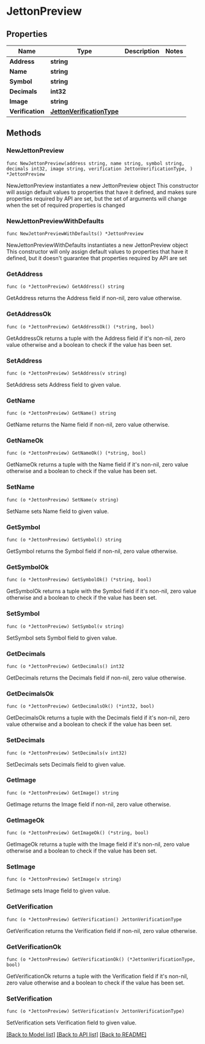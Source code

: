 # JettonPreview

## Properties

Name | Type | Description | Notes
------------ | ------------- | ------------- | -------------
**Address** | **string** |  | 
**Name** | **string** |  | 
**Symbol** | **string** |  | 
**Decimals** | **int32** |  | 
**Image** | **string** |  | 
**Verification** | [**JettonVerificationType**](JettonVerificationType.md) |  | 

## Methods

### NewJettonPreview

`func NewJettonPreview(address string, name string, symbol string, decimals int32, image string, verification JettonVerificationType, ) *JettonPreview`

NewJettonPreview instantiates a new JettonPreview object
This constructor will assign default values to properties that have it defined,
and makes sure properties required by API are set, but the set of arguments
will change when the set of required properties is changed

### NewJettonPreviewWithDefaults

`func NewJettonPreviewWithDefaults() *JettonPreview`

NewJettonPreviewWithDefaults instantiates a new JettonPreview object
This constructor will only assign default values to properties that have it defined,
but it doesn't guarantee that properties required by API are set

### GetAddress

`func (o *JettonPreview) GetAddress() string`

GetAddress returns the Address field if non-nil, zero value otherwise.

### GetAddressOk

`func (o *JettonPreview) GetAddressOk() (*string, bool)`

GetAddressOk returns a tuple with the Address field if it's non-nil, zero value otherwise
and a boolean to check if the value has been set.

### SetAddress

`func (o *JettonPreview) SetAddress(v string)`

SetAddress sets Address field to given value.


### GetName

`func (o *JettonPreview) GetName() string`

GetName returns the Name field if non-nil, zero value otherwise.

### GetNameOk

`func (o *JettonPreview) GetNameOk() (*string, bool)`

GetNameOk returns a tuple with the Name field if it's non-nil, zero value otherwise
and a boolean to check if the value has been set.

### SetName

`func (o *JettonPreview) SetName(v string)`

SetName sets Name field to given value.


### GetSymbol

`func (o *JettonPreview) GetSymbol() string`

GetSymbol returns the Symbol field if non-nil, zero value otherwise.

### GetSymbolOk

`func (o *JettonPreview) GetSymbolOk() (*string, bool)`

GetSymbolOk returns a tuple with the Symbol field if it's non-nil, zero value otherwise
and a boolean to check if the value has been set.

### SetSymbol

`func (o *JettonPreview) SetSymbol(v string)`

SetSymbol sets Symbol field to given value.


### GetDecimals

`func (o *JettonPreview) GetDecimals() int32`

GetDecimals returns the Decimals field if non-nil, zero value otherwise.

### GetDecimalsOk

`func (o *JettonPreview) GetDecimalsOk() (*int32, bool)`

GetDecimalsOk returns a tuple with the Decimals field if it's non-nil, zero value otherwise
and a boolean to check if the value has been set.

### SetDecimals

`func (o *JettonPreview) SetDecimals(v int32)`

SetDecimals sets Decimals field to given value.


### GetImage

`func (o *JettonPreview) GetImage() string`

GetImage returns the Image field if non-nil, zero value otherwise.

### GetImageOk

`func (o *JettonPreview) GetImageOk() (*string, bool)`

GetImageOk returns a tuple with the Image field if it's non-nil, zero value otherwise
and a boolean to check if the value has been set.

### SetImage

`func (o *JettonPreview) SetImage(v string)`

SetImage sets Image field to given value.


### GetVerification

`func (o *JettonPreview) GetVerification() JettonVerificationType`

GetVerification returns the Verification field if non-nil, zero value otherwise.

### GetVerificationOk

`func (o *JettonPreview) GetVerificationOk() (*JettonVerificationType, bool)`

GetVerificationOk returns a tuple with the Verification field if it's non-nil, zero value otherwise
and a boolean to check if the value has been set.

### SetVerification

`func (o *JettonPreview) SetVerification(v JettonVerificationType)`

SetVerification sets Verification field to given value.



[[Back to Model list]](../README.md#documentation-for-models) [[Back to API list]](../README.md#documentation-for-api-endpoints) [[Back to README]](../README.md)


